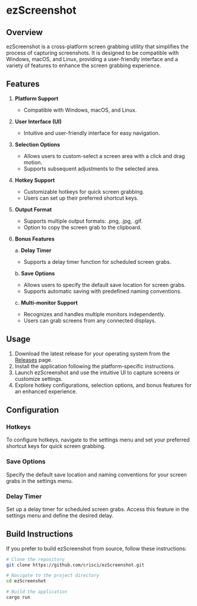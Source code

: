 # ezScreenshot

## Overview

ezScreenshot is a cross-platform screen grabbing utility that simplifies the process of capturing screenshots. It is designed to be compatible with Windows, macOS, and Linux, providing a user-friendly interface and a variety of features to enhance the screen grabbing experience.

## Features

1. **Platform Support**
   - Compatible with Windows, macOS, and Linux.

2. **User Interface (UI)**
   - Intuitive and user-friendly interface for easy navigation.

3. **Selection Options**
   - Allows users to custom-select a screen area with a click and drag motion.
   - Supports subsequent adjustments to the selected area.

4. **Hotkey Support**
   - Customizable hotkeys for quick screen grabbing.
   - Users can set up their preferred shortcut keys.

5. **Output Format**
   - Supports multiple output formats: .png, .jpg, .gif.
   - Option to copy the screen grab to the clipboard.

6. **Bonus Features**

   a. **Delay Timer**
      - Supports a delay timer function for scheduled screen grabs.

   b. **Save Options**
      - Allows users to specify the default save location for screen grabs.
      - Supports automatic saving with predefined naming conventions.

   c. **Multi-monitor Support**
      - Recognizes and handles multiple monitors independently.
      - Users can grab screens from any connected displays.

## Usage

1. Download the latest release for your operating system from the [Releases](https://github.com/crisci/ezScreenshot/releases) page.
2. Install the application following the platform-specific instructions.
3. Launch ezScreenshot and use the intuitive UI to capture screens or customize settings.
4. Explore hotkey configurations, selection options, and bonus features for an enhanced experience.

## Configuration

### Hotkeys

To configure hotkeys, navigate to the settings menu and set your preferred shortcut keys for quick screen grabbing.

### Save Options

Specify the default save location and naming conventions for your screen grabs in the settings menu.

### Delay Timer

Set up a delay timer for scheduled screen grabs. Access this feature in the settings menu and define the desired delay.

## Build Instructions

If you prefer to build ezScreenshot from source, follow these instructions:

```bash
# Clone the repository
git clone https://github.com/crisci/ezScreenshot.git

# Navigate to the project directory
cd ezScreenshot

# Build the application
cargo run
